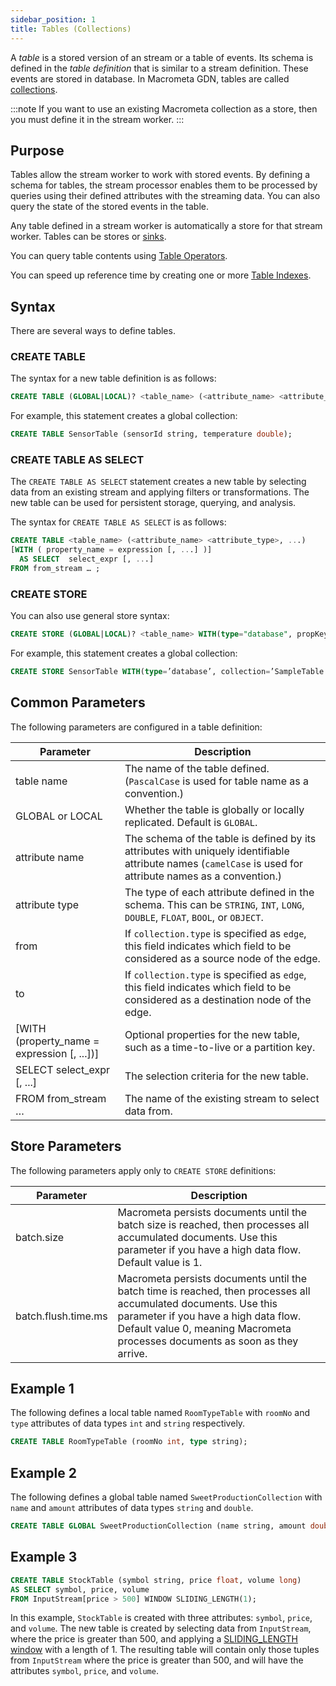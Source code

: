 ```yaml
---
sidebar_position: 1
title: Tables (Collections)
---
```


A _table_ is a stored version of an stream or a table of events. Its schema is defined in the _table definition_ that is similar to a stream definition. These events are stored in database. In Macrometa GDN, tables are called [collections](../../collections/).

:::note
If you want to use an existing Macrometa collection as a store, then you must define it in the stream worker.
:::

## Purpose

Tables allow the stream worker to work with stored events. By defining a schema for tables, the stream processor enables them to be processed by queries using their defined attributes with the streaming data. You can also query the state of the stored events in the table.

Any table defined in a stream worker is automatically a store for that stream worker. Tables can be stores or [sinks](../sink/).

You can query table contents using [Table Operators](table-operators).

You can speed up reference time by creating one or more [Table Indexes](table-indexes).

## Syntax

There are several ways to define tables.

### CREATE TABLE

The syntax for a new table definition is as follows:

```sql
CREATE TABLE (GLOBAL|LOCAL)? <table_name> (<attribute_name> <attribute_type>, ...);
```

For example, this statement creates a global collection:

```sql
CREATE TABLE SensorTable (sensorId string, temperature double);
```

### CREATE TABLE AS SELECT

The `CREATE TABLE AS SELECT` statement creates a new table by selecting data from an existing stream and applying filters or transformations. The new table can be used for persistent storage, querying, and analysis.

The syntax for `CREATE TABLE AS SELECT` is as follows:

```sql
CREATE TABLE <table_name> (<attribute_name> <attribute_type>, ...)
[WITH ( property_name = expression [, ...] )]
  AS SELECT  select_expr [, ...]
FROM from_stream … ;
```

### CREATE STORE

You can also use general store syntax:

```sql
CREATE STORE (GLOBAL|LOCAL)? <table_name> WITH(type="database", propKey=”propVal”, … )(<attribute_name> <attribute_type>, ...);
```

For example, this statement creates a global collection:

```sql
CREATE STORE SensorTable WITH(type=’database’, collection=’SampleTable’, map.type=’json’) (sensorId string, temperature double);
```

## Common Parameters

The following parameters are configured in a table definition:

| Parameter     | Description |
| ------------- |-------------|
| table name      | The name of the table defined. (`PascalCase` is used for table name as a convention.) |
| GLOBAL or LOCAL      | Whether the table is globally or locally replicated. Default is `GLOBAL`. |
| attribute name   | The schema of the table is defined by its attributes with uniquely identifiable attribute names (`camelCase` is used for attribute names as a convention.)|    |
| attribute type   | The type of each attribute defined in the schema.  This can be `STRING`, `INT`, `LONG`, `DOUBLE`, `FLOAT`, `BOOL`, or `OBJECT`.     |
| from        | If `collection.type` is specified as `edge`, this field indicates which field to be considered as a source node of the edge.      |
| to          | If `collection.type` is specified as `edge`, this field indicates which field to be considered as a destination node of the edge. |
| [WITH (property_name = expression [, ...])] | Optional properties for the new table, such as a time-to-live or a partition key. |
| SELECT select_expr [, ...] | The selection criteria for the new table. |
| FROM from_stream … | The name of the existing stream to select data from. |

## Store Parameters

The following parameters apply only to `CREATE STORE` definitions:

| Parameter | Description |
| --------- | ----------- |
| batch.size | Macrometa persists documents until the batch size is reached, then processes all accumulated documents. Use this parameter if you have a high data flow. Default value is 1.     |
| batch.flush.time.ms | Macrometa persists documents until the batch time is reached, then processes all accumulated documents. Use this parameter if you have a high data flow. Default value 0, meaning Macrometa processes documents as soon as they arrive.            |

## Example 1

The following defines a local table named `RoomTypeTable` with `roomNo` and `type` attributes of data types `int` and `string` respectively.

```sql
CREATE TABLE RoomTypeTable (roomNo int, type string);
```

## Example 2

The following defines a global table named `SweetProductionCollection` with `name` and `amount` attributes of data types `string` and `double`.

```sql
CREATE TABLE GLOBAL SweetProductionCollection (name string, amount double);
```

## Example 3

```sql
CREATE TABLE StockTable (symbol string, price float, volume long)
AS SELECT symbol, price, volume
FROM InputStream[price > 500] WINDOW SLIDING_LENGTH(1);
```

In this example, `StockTable` is created with three attributes: `symbol`, `price`, and `volume`. The new table is created by selecting data from `InputStream`, where the price is greater than 500, and applying a [SLIDING_LENGTH window](../windows/window-types/sliding-length) with a length of 1. The resulting table will contain only those tuples from `InputStream` where the price is greater than 500, and will have the attributes `symbol`, `price`, and `volume`.
